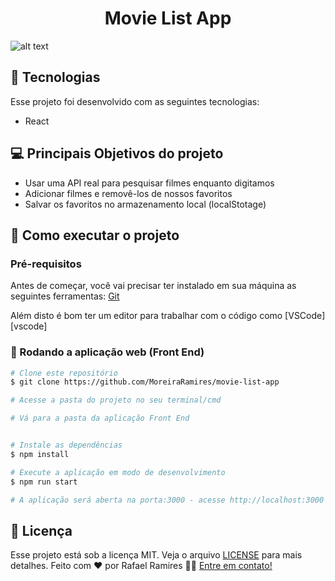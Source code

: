 <h1 align="center">
Movie List App
</h1>

![alt text](https://user-images.githubusercontent.com/28766048/140630612-b2dbe16e-3b0e-430f-b347-1dfd251c306f.png)

## 🚀 Tecnologias

Esse projeto foi desenvolvido com as seguintes tecnologias:

- React

## 💻 Principais Objetivos do projeto

- Usar uma API real para pesquisar filmes enquanto digitamos
- Adicionar filmes e removê-los de nossos favoritos
- Salvar os favoritos no armazenamento local (localStotage)

## 🚀 Como executar o projeto

### Pré-requisitos

Antes de começar, você vai precisar ter instalado em sua máquina as seguintes ferramentas:
[Git](https://git-scm.com)

Além disto é bom ter um editor para trabalhar com o código como [VSCode][vscode]

### 🧭 Rodando a aplicação web (Front End)

```bash
# Clone este repositório
$ git clone https://github.com/MoreiraRamires/movie-list-app

# Acesse a pasta do projeto no seu terminal/cmd

# Vá para a pasta da aplicação Front End


# Instale as dependências
$ npm install

# Execute a aplicação em modo de desenvolvimento
$ npm run start

# A aplicação será aberta na porta:3000 - acesse http://localhost:3000

```

## :memo: Licença

Esse projeto está sob a licença MIT. Veja o arquivo [LICENSE](.github/LICENSE.md) para mais detalhes.
Feito com ❤️ por Rafael Ramires 👋🏽 [Entre em contato!](https://www.linkedin.com/in/rafael-ramires-791aa378/)

```

```
